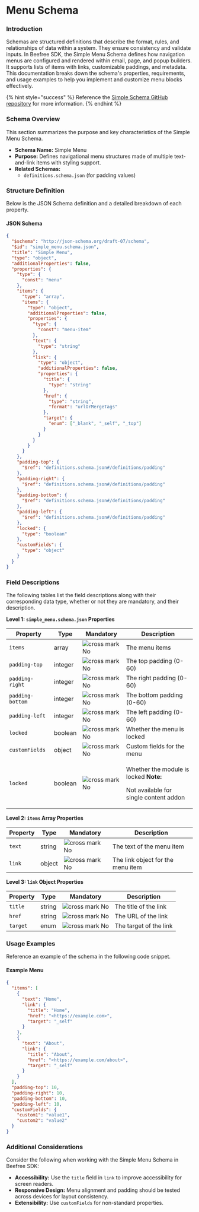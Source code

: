 # Menu Schema

### Introduction

Schemas are structured definitions that describe the format, rules, and relationships of data within a system. They ensure consistency and validate inputs. In Beefree SDK, the Simple Menu Schema defines how navigation menus are configured and rendered within email, page, and popup builders. It supports lists of items with links, customizable paddings, and metadata. This documentation breaks down the schema's properties, requirements, and usage examples to help you implement and customize menu blocks effectively.

{% hint style="success" %}
Reference the [Simple Schema GitHub repository](https://github.com/BeefreeSDK/beefree-sdk-simple-schema/tree/main) for more information.
{% endhint %}

### Schema Overview

This section summarizes the purpose and key characteristics of the Simple Menu Schema.

* **Schema Name:** Simple Menu
* **Purpose:** Defines navigational menu structures made of multiple text-and-link items with styling support.
* **Related Schemas:**
  * `definitions.schema.json` (for padding values)

### Structure Definition

Below is the JSON Schema definition and a detailed breakdown of each property.

#### JSON Schema

```json
{
  "$schema": "http://json-schema.org/draft-07/schema",
  "$id": "simple_menu.schema.json",
  "title": "Simple Menu",
  "type": "object",
  "additionalProperties": false,
  "properties": {
    "type": {
      "const": "menu"
    },
    "items": {
      "type": "array",
      "items": {
        "type": "object",
        "additionalProperties": false,
        "properties": {
          "type": {
            "const": "menu-item"
          },
          "text": {
            "type": "string"
          },
          "link": {
            "type": "object",
            "additionalProperties": false,
            "properties": {
              "title": {
                "type": "string"
              },
              "href": {
                "type": "string",
                "format": "urlOrMergeTags"
              },
              "target": {
                "enum": ["_blank", "_self", "_top"]
              }
            }
          }
        }
      }
    },
    "padding-top": {
      "$ref": "definitions.schema.json#/definitions/padding"
    },
    "padding-right": {
      "$ref": "definitions.schema.json#/definitions/padding"
    },
    "padding-bottom": {
      "$ref": "definitions.schema.json#/definitions/padding"
    },
    "padding-left": {
      "$ref": "definitions.schema.json#/definitions/padding"
    },
    "locked": {
      "type": "boolean"
    },
    "customFields": {
      "type": "object"
    }
  }
}
```

### Field Descriptions

The following tables list the field descriptions along with their corresponding data type, whether or not they are mandatory, and their description.

**Level 1: `simple_menu.schema.json` Properties**

| Property         | Type    | Mandatory                                                                                                                                       | Description                                                                                             |
| ---------------- | ------- | ----------------------------------------------------------------------------------------------------------------------------------------------- | ------------------------------------------------------------------------------------------------------- |
| `items`          | array   | ![cross mark](https://pf-emoji-service--cdn.us-east-1.prod.public.atl-paas.net/standard/ef8b0642-7523-4e13-9fd3-01b65648acf6/32x32/274c.png) No | The menu items                                                                                          |
| `padding-top`    | integer | ![cross mark](https://pf-emoji-service--cdn.us-east-1.prod.public.atl-paas.net/standard/ef8b0642-7523-4e13-9fd3-01b65648acf6/32x32/274c.png) No | The top padding (0-60)                                                                                  |
| `padding-right`  | integer | ![cross mark](https://pf-emoji-service--cdn.us-east-1.prod.public.atl-paas.net/standard/ef8b0642-7523-4e13-9fd3-01b65648acf6/32x32/274c.png) No | The right padding (0-60)                                                                                |
| `padding-bottom` | integer | ![cross mark](https://pf-emoji-service--cdn.us-east-1.prod.public.atl-paas.net/standard/ef8b0642-7523-4e13-9fd3-01b65648acf6/32x32/274c.png) No | The bottom padding (0-60)                                                                               |
| `padding-left`   | integer | ![cross mark](https://pf-emoji-service--cdn.us-east-1.prod.public.atl-paas.net/standard/ef8b0642-7523-4e13-9fd3-01b65648acf6/32x32/274c.png) No | The left padding (0-60)                                                                                 |
| `locked`         | boolean | ![cross mark](https://pf-emoji-service--cdn.us-east-1.prod.public.atl-paas.net/standard/ef8b0642-7523-4e13-9fd3-01b65648acf6/32x32/274c.png) No | Whether the menu is locked                                                                              |
| `customFields`   | object  | ![cross mark](https://pf-emoji-service--cdn.us-east-1.prod.public.atl-paas.net/standard/ef8b0642-7523-4e13-9fd3-01b65648acf6/32x32/274c.png) No | Custom fields for the menu                                                                              |
| `locked`         | boolean | ![cross mark](https://pf-emoji-service--cdn.us-east-1.prod.public.atl-paas.net/standard/ef8b0642-7523-4e13-9fd3-01b65648acf6/32x32/274c.png) No | <p>Whether the module is locked <strong>Note:</strong></p><p>Not available for single content addon</p> |

**Level 2: `items` Array Properties**

| Property | Type   | Mandatory                                                                                                                                       | Description                       |
| -------- | ------ | ----------------------------------------------------------------------------------------------------------------------------------------------- | --------------------------------- |
| `text`   | string | ![cross mark](https://pf-emoji-service--cdn.us-east-1.prod.public.atl-paas.net/standard/ef8b0642-7523-4e13-9fd3-01b65648acf6/32x32/274c.png) No | The text of the menu item         |
| `link`   | object | ![cross mark](https://pf-emoji-service--cdn.us-east-1.prod.public.atl-paas.net/standard/ef8b0642-7523-4e13-9fd3-01b65648acf6/32x32/274c.png) No | The link object for the menu item |

**Level 3: `link` Object Properties**

| Property | Type   | Mandatory                                                                                                                                       | Description            |
| -------- | ------ | ----------------------------------------------------------------------------------------------------------------------------------------------- | ---------------------- |
| `title`  | string | ![cross mark](https://pf-emoji-service--cdn.us-east-1.prod.public.atl-paas.net/standard/ef8b0642-7523-4e13-9fd3-01b65648acf6/32x32/274c.png) No | The title of the link  |
| `href`   | string | ![cross mark](https://pf-emoji-service--cdn.us-east-1.prod.public.atl-paas.net/standard/ef8b0642-7523-4e13-9fd3-01b65648acf6/32x32/274c.png) No | The URL of the link    |
| `target` | enum   | ![cross mark](https://pf-emoji-service--cdn.us-east-1.prod.public.atl-paas.net/standard/ef8b0642-7523-4e13-9fd3-01b65648acf6/32x32/274c.png) No | The target of the link |

### Usage Examples

Reference an example of the schema in the following code snippet.

#### Example Menu

```json
{
  "items": [
    {
      "text": "Home",
      "link": {
        "title": "Home",
        "href": "<https://example.com>",
        "target": "_self"
      }
    },
    {
      "text": "About",
      "link": {
        "title": "About",
        "href": "<https://example.com/about>",
        "target": "_self"
      }
    }
  ],
  "padding-top": 10,
  "padding-right": 10,
  "padding-bottom": 10,
  "padding-left": 10,
  "customFields": {
    "custom1": "value1",
    "custom2": "value2"
  }
}
```

### Additional Considerations

Consider the following when working with the Simple Menu Schema in Beefree SDK:

* **Accessibility:** Use the `title` field in `link` to improve accessibility for screen readers.
* **Responsive Design:** Menu alignment and padding should be tested across devices for layout consistency.
* **Extensibility:** Use `customFields` for non-standard properties.
